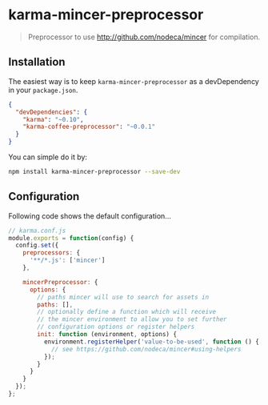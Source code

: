 # karma-mincer-preprocessor

> Preprocessor to use http://github.com/nodeca/mincer for compilation.

## Installation

The easiest way is to keep `karma-mincer-preprocessor` as a devDependency in your `package.json`.
```json
{
  "devDependencies": {
    "karma": "~0.10",
    "karma-coffee-preprocessor": "~0.0.1"
  }
}
```

You can simple do it by:
```bash
npm install karma-mincer-preprocessor --save-dev
```

## Configuration
Following code shows the default configuration...
```js
// karma.conf.js
module.exports = function(config) {
  config.set({
    preprocessors: {
      '**/*.js': ['mincer']
    },

    mincerPreprocessor: {
      options: {
        // paths mincer will use to search for assets in
        paths: [],
        // optionally define a function which will receive
        // the mincer environment to allow you to set further
        // configuration options or register helpers
        init: function (environment, options) {
          environment.registerHelper('value-to-be-used', function () {
            // see https://github.com/nodeca/mincer#using-helpers
          });
        }
      }
    }
  });
};
```
